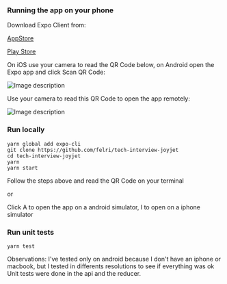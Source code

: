 
### Running the app on your phone
Download Expo Client from:

[AppStore](https://apps.apple.com/br/app/expo-client/id982107779)

[Play Store](https://play.google.com/store/apps/details?id=host.exp.exponent&hl=pt_BR)

On iOS use your camera to read the QR Code below, on Android open the Expo app and click Scan QR Code:

![Image description](https://i.imgur.com/UhQPnRE.jpg)

Use your camera to read this QR Code to open the app remotely:

![Image description](https://i.imgur.com/DujYeKB.png)

### Run locally 

```
yarn global add expo-cli
git clone https://github.com/felri/tech-interview-joyjet
cd tech-interview-joyjet
yarn
yarn start
```
Follow the steps above and read the QR Code on your terminal 

or

Click A to open the app on a android simulator, I to open on a iphone simulator

### Run unit tests

```
yarn test
```

Observations: 
I've tested only on android because I don't have an iphone or macbook, but I tested in differents resolutions to see if everything was ok
Unit tests were done in the api and the reducer.


